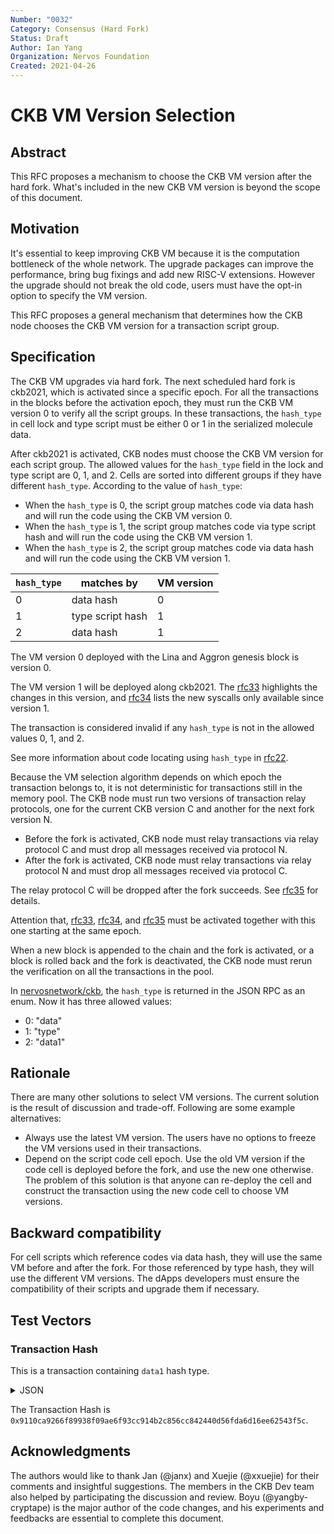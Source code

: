 ```yaml
---
Number: "0032"
Category: Consensus (Hard Fork)
Status: Draft
Author: Ian Yang
Organization: Nervos Foundation
Created: 2021-04-26
---
```


# CKB VM Version Selection

## Abstract

This RFC proposes a mechanism to choose the CKB VM version after the hard fork. What's included in the new CKB VM version is beyond the scope of this document.

## Motivation

It's essential to keep improving CKB VM because it is the computation bottleneck of the whole network. The upgrade packages can improve the performance, bring bug fixings and add new RISC-V extensions. However the upgrade should not break the old code, users must have the opt-in option to specify the VM version.

This RFC proposes a general mechanism that determines how the CKB node chooses the CKB VM version for a transaction script group.

## Specification

The CKB VM upgrades via hard fork. The next scheduled hard fork is ckb2021, which is activated since a specific epoch. For all the transactions in the blocks before the activation epoch, they must run the CKB VM version 0 to verify all the script groups. In these transactions, the `hash_type` in cell lock and type script must be either 0 or 1 in the serialized molecule data.

After ckb2021 is activated, CKB nodes must choose the CKB VM version for each script group. The allowed values for the `hash_type` field in the lock and type script are 0, 1, and 2. Cells are sorted into different groups if they have different `hash_type`. According to the value of `hash_type`:

* When the `hash_type` is 0, the script group matches code via data hash and will run the code using the CKB VM version 0.
* When the `hash_type` is 1, the script group matches code via type script hash and will run the code using the CKB VM version 1.
* When the `hash_type` is 2, the script group matches code via data hash and will run the code using the CKB VM version 1.

| `hash_type` | matches by       | VM version |
| ----------- | ---------------- | ---------- |
| 0           | data hash        | 0          |
| 1           | type script hash | 1          |
| 2           | data hash        | 1          |

The VM version 0 deployed with the Lina and Aggron genesis block is version 0.

The VM version 1 will be deployed along ckb2021. The [rfc33] highlights the changes in this version, and [rfc34] lists the new syscalls only available since version 1.

[rfc33]: ../0033-ckb-vm-version-1/0033-ckb-vm-version-1.md
[rfc34]: ../0034-vm-syscalls-2/0034-vm-syscalls-2.md

The transaction is considered invalid if any `hash_type` is not in the allowed values 0, 1, and 2.

See more information about code locating using `hash_type` in [rfc22].

[rfc22]: ../0022-transaction-structure/0022-transaction-structure.md

Because the VM selection algorithm depends on which epoch the transaction belongs to, it is not deterministic for transactions still in the memory pool. The CKB node must run two versions of transaction relay protocols, one for the current CKB version C and another for the next fork version N.

* Before the fork is activated, CKB node must relay transactions via relay protocol C and must drop all messages received via protocol N.
* After the fork is activated, CKB node must relay transactions via relay protocol N and must drop all messages received via protocol C.

The relay protocol C will be dropped after the fork succeeds. See [rfc35] for details.

[rfc35]: ../0035-ckb2021-p2p-protocol-upgrade/0035-ckb2021-p2p-protocol-upgrade.md

Attention that, [rfc33], [rfc34], and [rfc35] must be activated together with this one starting at the same epoch.

When a new block is appended to the chain and the fork is activated, or a block is rolled back and the fork is deactivated, the CKB node must rerun the verification on all the transactions in the pool.

In [nervosnetwork/ckb](https://github.com/nervosnetwork/ckb), the `hash_type` is returned in the JSON RPC as an enum. Now it has three allowed values:

* 0: "data"
* 1: "type"
* 2: "data1"

## Rationale

There are many other solutions to select VM versions. The current solution is the result of discussion and trade-off. Following are some example alternatives:

* Always use the latest VM version. The users have no options to freeze the VM versions used in their transactions.
* Depend on the script code cell epoch. Use the old VM version if the code cell is deployed before the fork, and use the new one otherwise. The problem of this solution is that anyone can re-deploy the cell and construct the transaction using the new code cell to choose VM versions.

## Backward compatibility

For cell scripts which reference codes via data hash, they will use the same VM before and after the fork. For those referenced by type hash, they will use the different VM versions. The dApps developers must ensure the compatibility of their scripts and upgrade them if necessary.

## Test Vectors

### Transaction Hash

This is a transaction containing `data1` hash type.

<details><summary>JSON</summary>

```json
{
    "version": "0x0",
    "cell_deps": [
    {
        "out_point": {
        "tx_hash": "0xace5ea83c478bb866edf122ff862085789158f5cbff155b7bb5f13058555b708",
        "index": "0x0"
        },
        "dep_type": "dep_group"
    }
    ],
    "header_deps": [],
    "inputs": [
    {
        "since": "0x0",
        "previous_output": {
        "tx_hash": "0xa563884b3686078ec7e7677a5f86449b15cf2693f3c1241766c6996f206cc541",
        "index": "0x7"
        }
    }
    ],
    "outputs": [
    {
        "capacity": "0x2540be400",
        "lock": {
        "code_hash": "0x709f3fda12f561cfacf92273c57a98fede188a3f1a59b1f888d113f9cce08649",
        "hash_type": "data",
        "args": "0xc8328aabcd9b9e8e64fbc566c4385c3bdeb219d7"
        },
        "type": null
    },
    {
        "capacity": "0x2540be400",
        "lock": {
        "code_hash": "0x9bd7e06f3ecf4be0f2fcd2188b23f1b9fcc88e5d4b65a8637b17723bbda3cce8",
        "hash_type": "type",
        "args": "0xc8328aabcd9b9e8e64fbc566c4385c3bdeb219d7"
        },
        "type": null
    },
    {
        "capacity": "0x2540be400",
        "lock": {
        "code_hash": "0x709f3fda12f561cfacf92273c57a98fede188a3f1a59b1f888d113f9cce08649",
        "hash_type": "data1",
        "args": "0xc8328aabcd9b9e8e64fbc566c4385c3bdeb219d7"
        },
        "type": null
    }
    ],
    "outputs_data": [
    "0x",
    "0x",
    "0x"
    ],
    "witnesses": [
    "0x550000001000000055000000550000004100000070b823564f7d1f814cc135ddd56fd8e8931b3a7040eaf1fb828adae29736a3cb0bc7f65021135b293d10a22da61fcc64f7cb660bf2c3276ad63630dad0b6099001"
    ]
}
```

</details>

The Transaction Hash is `0x9110ca9266f89938f09ae6f93cc914b2c856cc842440d56fda6d16ee62543f5c`.

## Acknowledgments

The authors would like to thank Jan (@janx) and Xuejie (@xxuejie) for their comments and insightful suggestions. The members in the CKB Dev team also helped by participating the discussion and review. Boyu (@yangby-cryptape) is the major author of the code changes, and his experiments and feedbacks are essential to complete this document.

